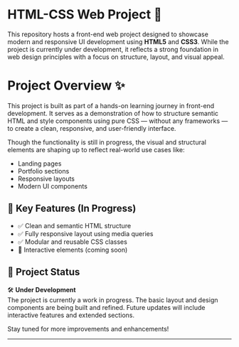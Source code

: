 # HTML-CSS Web Project 🚀

This repository hosts a front-end web project designed to showcase modern and responsive UI development using **HTML5** and **CSS3**. While the project is currently under development, it reflects a strong foundation in web design principles with a focus on structure, layout, and visual appeal.

# Project Overview ✨

This project is built as part of a hands-on learning journey in front-end development. It serves as a demonstration of how to structure semantic HTML and style components using pure CSS — without any frameworks — to create a clean, responsive, and user-friendly interface.

Though the functionality is still in progress, the visual and structural elements are shaping up to reflect real-world use cases like:

- Landing pages
- Portfolio sections
- Responsive layouts
- Modern UI components

## 🎯 Key Features (In Progress)

- ✅ Clean and semantic HTML structure  
- ✅ Fully responsive layout using media queries  
- ✅ Modular and reusable CSS classes  
- 🔄 Interactive elements (coming soon)  

## 📌 Project Status

🛠️ **Under Development**  
The project is currently a work in progress. The basic layout and design components are being built and refined. Future updates will include interactive features and extended sections.

Stay tuned for more improvements and enhancements!

---
